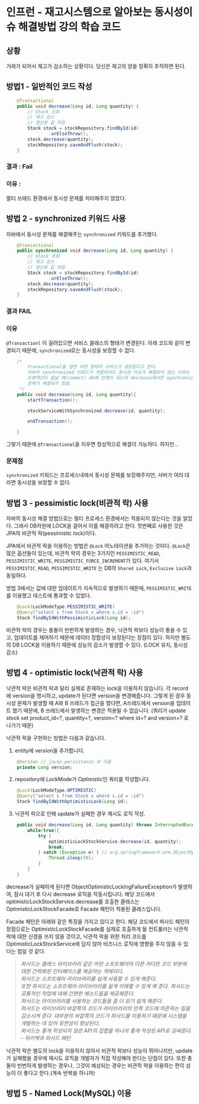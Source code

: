# 인프런 - 재고시스템으로 알아보는 동시성이슈 해결방법 강의 학습 코드


## 상황

거래가 되어서 재고가 감소하는 상황이다. 당신은 재고의 양을 정확히 추적하면 된다.


## 방법1 - 일반적인 코드 작성

```java
    @Transactional
    public void decrease(Long id, Long quantity) {
        // Stock 조회
        // 재고 감소
        // 갱신된 값 저장
        Stock stock = stockRepository.findById(id)
                .orElseThrow();
        stock.decrease(quantity);
        stockRepository.saveAndFlush(stock);
    }
```

### 결과 : Fail

### 이유 : 
멀티 쓰레드 환경에서 동시성 문제를 처리해주지 않았다.


## 방법 2 - synchronized 키워드 사용
자바에서 동시성 문제를 해결해주는 `synchronized` 키워드를 추가했다.

```java
    @Transactional
    public synchronized void decrease(Long id, Long quantity) {
        // Stock 조회
        // 재고 감소
        // 갱신된 값 저장
        Stock stock = stockRepository.findById(id)
                .orElseThrow();
        stock.decrease(quantity);
        stockRepository.saveAndFlush(stock);
    }
```

### 결과 FAIL

### 이유

`@Transactionl` 이 걸려있으면 서비스 클래스의 형태가 변경된다. 아래 코드와 같이 변경되기 때문에,
`synchronized`로는 동시성을 보장할 수 없다.
```java
    /*
        Transactional을 걸면 이런 형태의 서비스가 생성된다고 한다.
        자바의 synchronized 키워드가 적용되어도 동시성 이슈가 해결되지 않는 이유는
        트랜잭션이 끝날 때(commit) db에 반영이 되는데 decrease에서만 synchronized를 건다고
        문제가 해결되지 않음.
     */
    public void decrease(Long id, Long quantity){
        startTransaction();

        stockServiceWithSynchronized.decrease(id, quantity);

        endTransaction();

    }
```

그렇기 때문에 `@Transactional`을 지우면 정상적으로 해결이 가능하다. 하지만...

### 문제점
`synchronized` 키워드는 프로세스내에서 동시성 문제를 보장해주지만, 서버가 여러 대라면 동시성을 보장할 수 없다.


## 방법 3 - pessimistic lock(비관적 락) 사용

자바의 동시성 해결 방법으로는 멀티 프로세스 환경에서는 적용되지 않는다는 것을 알았다. 그래서 DB차원에 LOCK을 걸어서 이를 해결하려고 한다.
첫번째로 사용한 것은 JPA의 비관적 락(pessimistic lock)이다.

JPA에서 비관적 락을 이용하는 방법은 `@Lock` 어노테이션을 추가하는 것이다.
`@Lock`은 많은 옵션들이 있는데, 비관적 락의 경우는 3가지인 `PESSIMISTIC_READ`, `PESSIMISTIC_WRITE`, `PESSIMISTIC_FORCE_INCREMENT`가 있다.
여기서 `PESSIMISTIC_READ`, `PESSIMISTIC_WRITE` 는 DB의 `Shared Lock`, `Exclusive Lock`과 동일하다.

방법 3에서는 값에 대한 업데이트가 지속적으로 발생하기 때문에, `PESSIMISTIC_WRITE`를 이용했고 테스트에 통과할 수 있었다.

```java
    @Lock(LockModeType.PESSIMISTIC_WRITE)
    @Query("select s from Stock s where s.id = :id")
    Stock findByIdWithPessimisticLock(Long id);
```

비관적 락의 경우는 충돌이 빈번하게 발생하는 경우, 낙관적 락보다 성능이 좋을 수 있고, 업데이트를 제어하기 때문에 데이터 정합성이 보장된다는 장점이 있다.
하지만 별도의 DB LOCK을 이용하기 때문에 성능의 감소가 발생할 수 있다. (LOCK 유지, 동시성 감소)

## 방법 4 - optimistic lock(낙관적 락) 사용

낙관적 락은 비관적 락과 달리 실제로 존재하는 lock을 이용하지 않습니다. 각 record에 version을 명시하고, update가 된다면 version을 변경해줍니다.
그렇게 된 경우 동시성 문제가 발생할 때 A와 B 쓰레드가 접근을 했다면, A쓰레드에서 version을 업데이트 했기 때문에, B 쓰레드에서 발생하는 변경은 적용될 수 없습니다.
(쿼리가 update stock set product_id=?, quantity=?, version=? where id=? and version=? 로 나가기 때문)

낙관적 락을 구현하는 방법은 다음과 같습니다.

1. entity에 version을 추가합니다.

```java
    @Version // javax.persistance 로 이용
    private Long version;
```

2. repository에 LockMode가 Optimistic인 쿼리를 작성합니다.
```java
    @Lock(LockModeType.OPTIMISTIC)
    @Query("select s from Stock s where s.id = :id")
    Stock findByIdWithOptimisticLock(Long id);
```

3. 낙관적 락으로 인해 update가 실패한 경우 재시도 로직 작성.
```java
    public void decrease(Long id, Long quantity) throws InterruptedException {
        while(true){
            try {
                optimisticLockStockService.decrease(id, quantity);
                break;
            } catch (Exception e) { // org.springframework.orm.ObjectOptimisticLockingFailureException 발생!
                Thread.sleep(50);
            }
        }
    }
```

decrease가 실패하게 된다면 ObjectOptimisticLockingFailureException가 발생하여, 잠시 대기 후 다시 decrease 로직을 작동시킵니다.
해당 코드에서 optimisticLockStockService.decrease를 호출한 클래스는 OptimisticLockStockFacade로 Facade 패턴이 적용된 클래스입니다.

Facade 패턴은 아래와 같은 특징을 가지고 있다고 한다. 해당 코드에서 퍼사드 패턴의 장점으로는 OptimisticLockStockFacade를 실제로 호출하게 될 컨트롤러는 낙관적 락에 대한 신경을 쓰지 않을 것이고, 낙관적 락을 위한 처리 코드를 OptimisticLockStockService에 담지 않아 비즈니스 로직에 영향을 주지 않을 수 있다는 점일 것 같다.

 
> _퍼사드는 클래스 라이브러리 같은 어떤 소프트웨어의 다른 커다란 코드 부분에 대한 간략화된 인터페이스를 제공하는 객체이다.<br/> 
퍼사드는 소프트웨어 라이브러리를 쉽게 사용할 수 있게 해준다.<br/> 또한 퍼사드는 소프트웨어 라이브러리를 쉽게 이해할 수 있게 해 준다. 퍼사드는 공통적인 작업에 대해 간편한 메소드들을 제공해준다.<br/>
퍼사드는 라이브러리를 사용하는 코드들을 좀 더 읽기 쉽게 해준다.<br/>
퍼사드는 라이브러리 바깥쪽의 코드가 라이브러리의 안쪽 코드에 의존하는 일을 감소시켜 준다. 대부분의 바깥쪽의 코드가 퍼사드를 이용하기 때문에 시스템을 개발하는 데 있어 유연성이 향상된다. <br/>
퍼사드는 좋게 작성되지 않은 API의 집합을 하나의 좋게 작성된 API로 감싸준다.<br/> - 위키백과 퍼사드 패턴_


낙관적 락은 별도의 lock을 이용하지 않아서 비관적 락보다 성능이 뛰어나지만, update가 실패했을 경우에 재시도 로직을 개발자가 직접 작성해야 한다는 단점이 있다.
또한 충돌이 빈번하게 발생하는 경우나, 그것이 예상되는 경우는 비관적 락을 이용하는 편이 성능이 더 좋다고 한다.(계속 반복을 하니까)
 

## 방법 5 - Named Lock(MySQL) 이용

